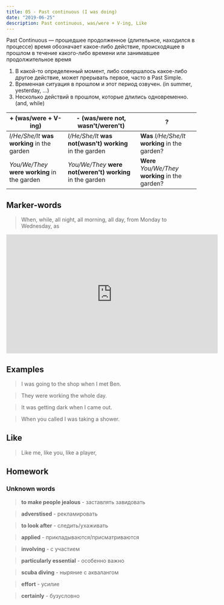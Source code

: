 ```yaml
---
title: 05 - Past continuous (I was doing)
date: "2019-06-25"
description: Past continuous, was/were + V-ing, Like
---
```


Past Continuous — прошедшее продолженное (длительное, находился в процессе) время обозначает какое-либо действие, происходящее в прошлом в течение какого-либо времени или занимавшее продолжительное время 

1. В какой-то определенный момент, либо совершалось какое-либо другое действие, может прерывать первое, часто в Past Simple. 
2. Временная ситуация в прошлом и этот период озвучен. (in summer, yesterday, ...)
3. Несколько действий в прошлом, которые длились одновременно. (and, while)

|+ (was/were + V-ing)|- (was/were not, wasn't/weren't)|?|
|---|---|---|
|*I/He/She/It* **was working** in the garden|*I/He/She/It* **was not(wasn't) working** in the garden|**Was** *I/He/She/It* **working** in the garden?|
|*You/We/They* **were working** in the garden|*You/We/They* **were not(weren't) working** in the garden|**Were** *You/We/They* **working** in the garden?|

## Marker-words
> When, while, all night, all morning, all day, from Monday to Wednesday, as 

<iframe width="560" height="315" src="https://www.youtube.com/embed/5X4RyylTILI" frameborder="0" allow="accelerometer; autoplay; encrypted-media; gyroscope; picture-in-picture" allowfullscreen></iframe>

## Examples
> I was going to the shop when I met Ben.

> They were working the whole day.

> It was getting dark when I came out.

> When you called I was taking a shower.

## Like

> Like me, like you, like a player, 

## Homework
### Unknown words
> **to make people jealous** - заставлять завидовать

> **adverstised** - рекламировать

> **to look after** - следить/ухаживать

> **applied** - прикладываются/присматриваются

> **involving** - с участием

> **particularly essential** - особенно важно

> **scuba diving** - ныряние с аквалангом

> **effort** - усилие

> **certainly** - бузусловно